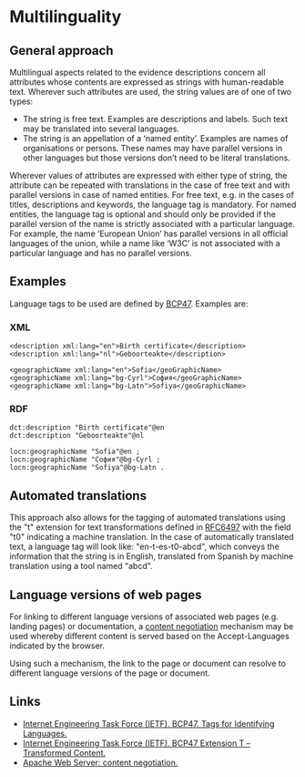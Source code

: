 # Multilinguality

## General approach

Multilingual aspects related to the evidence descriptions concern all attributes whose contents are expressed as strings with human-readable text. Wherever such attributes are used, the string values are of one of two types:
* The string is free text. Examples are descriptions and labels. Such text may be translated into several languages.
* The string is an appellation of a ‘named entity’. Examples are names of organisations or persons. These names may have parallel versions in other languages but those versions don’t need to be literal translations.

Wherever values of attributes are expressed with either type of string, the attribute can be repeated with translations in the case of free text and with parallel versions in case of named entities. 
For free text, e.g. in the cases of titles, descriptions and keywords, the language tag is mandatory. For named entities, the language tag is optional and should only be provided if the parallel version of the name is strictly associated with a particular language. For example, the name ‘European Union’ has parallel versions in all official languages of the union, while a name like ‘W3C’ is not associated with a particular language and has no parallel versions.

## Examples

Language tags to be used are defined by [BCP47](http://tools.ietf.org/html/bcp47). Examples are:
### XML
```
<description xml:lang="en">Birth certificate</description>
<description xml:lang="nl">Geboorteakte</description>

<geographicName xml:lang="en">Sofia</geoGraphicName>
<geographicName xml:lang="bg-Cyrl">София</geoGraphicName>
<geographicName xml:lang="bg-Latn">Sofiya</geoGraphicName>
```

### RDF
```
dct:description "Birth certificate"@en
dct:description "Geboorteakte"@nl

locn:geographicName "Sofia"@en ;
locn:geographicName "София"@bg-Cyrl ;
locn:geographicName "Sofiya"@bg-Latn .
```

## Automated translations

This approach also allows for the tagging of automated translations using the "t" extension for text transformations defined in [RFC6497](http://tools.ietf.org/html/rfc6497) with the field "t0" indicating a machine translation. In the case of automatically translated text, a language tag will look like: "en-t-es-t0-abcd", which conveys the information that the string is in English, translated from Spanish by machine translation using a tool named "abcd".

## Language versions of web pages

For linking to different language versions of associated web pages (e.g. landing pages) or documentation, a [content negotiation](http://httpd.apache.org/docs/current/content-negotiation.html) mechanism may be used whereby different content is served based on the Accept-Languages indicated by the browser.

Using such a mechanism, the link to the page or document can resolve to different language versions of the page or document.

## Links

* [Internet Engineering Task Force (IETF). BCP47. Tags for Identifying Languages.](http://tools.ietf.org/html/bcp47)
* [Internet Engineering Task Force (IETF). BCP47 Extension T – Transformed Content.](http://tools.ietf.org/html/rfc6497)
* [Apache Web Server: content negotiation.](http://httpd.apache.org/docs/current/content-negotiation.html)
